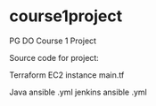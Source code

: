 # course1project
PG DO Course 1 Project

Source code for project:

Terraform EC2 instance main.tf

Java ansible .yml
jenkins ansible .yml
